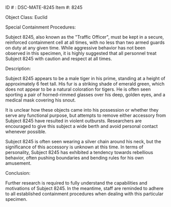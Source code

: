 ID # : DSC-MATE-8245
Item #: 8245

Object Class: Euclid

Special Containment Procedures:

Subject 8245, also known as the "Traffic Officer", must be kept in a secure, reinforced containment cell at all times, with no less than two armed guards on duty at any given time. While aggressive behavior has not been observed in this specimen, it is highly suggested that all personnel treat Subject 8245 with caution and respect at all times. 

Description:

Subject 8245 appears to be a male tiger in his prime, standing at a height of approximately 6 feet tall. His fur is a striking shade of emerald green, which does not appear to be a natural coloration for tigers. He is often seen sporting a pair of horned-rimmed glasses over his deep, golden eyes, and a medical mask covering his snout. 

It is unclear how these objects came into his possession or whether they serve any functional purpose, but attempts to remove either accessory from Subject 8245 have resulted in violent outbursts. Researchers are encouraged to give this subject a wide berth and avoid personal contact whenever possible.

Subject 8245 is often seen wearing a silver chain around his neck, but the significance of this accessory is unknown at this time. In terms of personality, Subject 8245 has exhibited a tendency towards rebellious behavior, often pushing boundaries and bending rules for his own amusement. 

Conclusion:

Further research is required to fully understand the capabilities and motivations of Subject 8245. In the meantime, staff are reminded to adhere to all established containment procedures when dealing with this particular specimen.